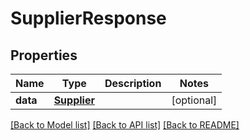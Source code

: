 # SupplierResponse

## Properties
Name | Type | Description | Notes
------------ | ------------- | ------------- | -------------
**data** | [**Supplier**](Supplier.md) |  | [optional] 

[[Back to Model list]](../README.md#documentation-for-models) [[Back to API list]](../README.md#documentation-for-api-endpoints) [[Back to README]](../README.md)


